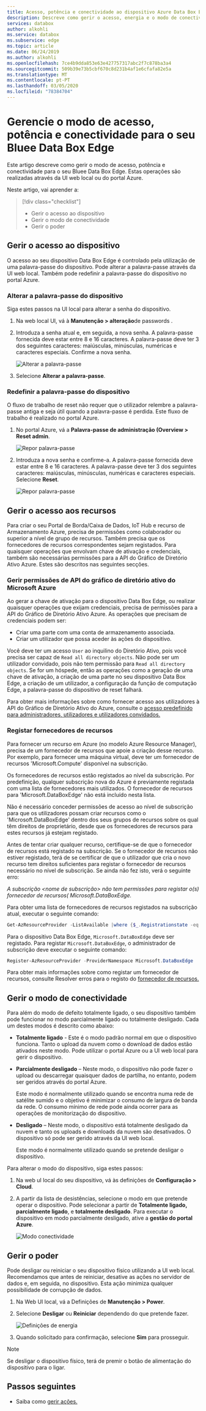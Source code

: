```yaml
---
title: Acesso, potência e conectividade ao dispositivo Azure Data Box Edge Microsoft Docs
description: Descreve como gerir o acesso, energia e o modo de conectividade para o dispositivo Azure Data Box Edge que ajuda a transferir dados para o Azure
services: databox
author: alkohli
ms.service: databox
ms.subservice: edge
ms.topic: article
ms.date: 06/24/2019
ms.author: alkohli
ms.openlocfilehash: 7ce4b9dda853e63e427757317abc2f7c878ba3a4
ms.sourcegitcommit: 509b39e73b5cbf670c8d231b4af1e6cfafa82e5a
ms.translationtype: MT
ms.contentlocale: pt-PT
ms.lasthandoff: 03/05/2020
ms.locfileid: "78384704"
---
```

# <a name="manage-access-power-and-connectivity-mode-for-your-azure-data-box-edge"></a>Gerencie o modo de acesso, potência e conectividade para o seu Bluee Data Box Edge

Este artigo descreve como gerir o modo de acesso, potência e conectividade para o seu Bluee Data Box Edge. Estas operações são realizadas através da UI web local ou do portal Azure.

Neste artigo, vai aprender a:

> [!div class="checklist"]
> * Gerir o acesso ao dispositivo
> * Gerir o modo de conectividade
> * Gerir o poder


## <a name="manage-device-access"></a>Gerir o acesso ao dispositivo

O acesso ao seu dispositivo Data Box Edge é controlado pela utilização de uma palavra-passe do dispositivo. Pode alterar a palavra-passe através da UI web local. Também pode redefinir a palavra-passe do dispositivo no portal Azure.

### <a name="change-device-password"></a>Alterar a palavra-passe do dispositivo

Siga estes passos na UI local para alterar a senha do dispositivo.

1. Na web local UI, vá à **Manutenção > alteração**de passwords .
2. Introduza a senha atual e, em seguida, a nova senha. A palavra-passe fornecida deve estar entre 8 e 16 caracteres. A palavra-passe deve ter 3 dos seguintes caracteres: maiúsculas, minúsculas, numéricas e caracteres especiais. Confirme a nova senha.

    ![Alterar a palavra-passe](media/data-box-edge-manage-access-power-connectivity-mode/change-password-1.png)

3. Selecione **Alterar a palavra-passe**.
 
### <a name="reset-device-password"></a>Redefinir a palavra-passe do dispositivo

O fluxo de trabalho de reset não requer que o utilizador relembre a palavra-passe antiga e seja útil quando a palavra-passe é perdida. Este fluxo de trabalho é realizado no portal Azure.

1. No portal Azure, vá a **Palavra-passe de administração (Overview > Reset admin**.

    ![Repor palavra-passe](media/data-box-edge-manage-access-power-connectivity-mode/reset-password-1.png)


2. Introduza a nova senha e confirme-a. A palavra-passe fornecida deve estar entre 8 e 16 caracteres. A palavra-passe deve ter 3 dos seguintes caracteres: maiúsculas, minúsculas, numéricas e caracteres especiais. Selecione **Reset**.

    ![Repor palavra-passe](media/data-box-edge-manage-access-power-connectivity-mode/reset-password-2.png)

## <a name="manage-resource-access"></a>Gerir o acesso aos recursos

Para criar o seu Portal de Borda/Caixa de Dados, IoT Hub e recurso de Armazenamento Azure, precisa de permissões como colaborador ou superior a nível de grupo de recursos. Também precisa que os fornecedores de recursos correspondentes sejam registados. Para quaisquer operações que envolvam chave de ativação e credenciais, também são necessárias permissões para a API do Gráfico de Diretório Ativo Azure. Estes são descritos nas seguintes secções.

### <a name="manage-microsoft-azure-active-directory-graph-api-permissions"></a>Gerir permissões de API do gráfico de diretório ativo do Microsoft Azure

Ao gerar a chave de ativação para o dispositivo Data Box Edge, ou realizar quaisquer operações que exijam credenciais, precisa de permissões para a API do Gráfico de Diretório Ativo Azure. As operações que precisam de credenciais podem ser:

-  Criar uma parte com uma conta de armazenamento associada.
-  Criar um utilizador que possa aceder às ações do dispositivo.

Você deve ter um acesso `User` ao inquilino do Diretório Ativo, pois você precisa ser capaz de `Read all directory objects`. Não pode ser um utilizador convidado, pois não tem permissão para `Read all directory objects`. Se for um hóspede, então as operações como a geração de uma chave de ativação, a criação de uma parte no seu dispositivo Data Box Edge, a criação de um utilizador, a configuração da função de computação Edge, a palavra-passe do dispositivo de reset falhará.

Para obter mais informações sobre como fornecer acesso aos utilizadores à API do Gráfico de Diretório Ativo do Azure, consulte o [acesso predefinido para administradores, utilizadores e utilizadores convidados.](https://docs.microsoft.com/previous-versions/azure/ad/graph/howto/azure-ad-graph-api-permission-scopes#default-access-for-administrators-users-and-guest-users-)

### <a name="register-resource-providers"></a>Registar fornecedores de recursos

Para fornecer um recurso em Azure (no modelo Azure Resource Manager), precisa de um fornecedor de recursos que apoie a criação desse recurso. Por exemplo, para fornecer uma máquina virtual, deve ter um fornecedor de recursos 'Microsoft.Compute' disponível na subscrição.
 
Os fornecedores de recursos estão registados ao nível da subscrição. Por predefinição, qualquer subscrição nova do Azure é previamente registada com uma lista de fornecedores mais utilizados. O fornecedor de recursos para 'Microsoft.DataBoxEdge' não está incluído nesta lista.

Não é necessário conceder permissões de acesso ao nível de subscrição para que os utilizadores possam criar recursos como o 'Microsoft.DataBoxEdge' dentro dos seus grupos de recursos sobre os qual têm direitos de proprietário, desde que os fornecedores de recursos para estes recursos já estejam registado.

Antes de tentar criar qualquer recurso, certifique-se de que o fornecedor de recursos está registado na subscrição. Se o fornecedor de recursos não estiver registado, terá de se certificar de que o utilizador que cria o novo recurso tem direitos suficientes para registar o fornecedor de recursos necessário no nível de subscrição. Se ainda não fez isto, verá o seguinte erro:

*A subscrição \<nome de subscrição> não tem permissões para registar o(s) fornecedor de recursos( Microsoft.DataBoxEdge.*


Para obter uma lista de fornecedores de recursos registados na subscrição atual, executar o seguinte comando:

```PowerShell
Get-AzResourceProvider -ListAvailable |where {$_.Registrationstate -eq "Registered"}
```

Para o dispositivo Data Box Edge, `Microsoft.DataBoxEdge` deve ser registado. Para registar `Microsoft.DataBoxEdge`, o administrador de subscrição deve executar o seguinte comando:

```PowerShell
Register-AzResourceProvider -ProviderNamespace Microsoft.DataBoxEdge
```

Para obter mais informações sobre como registar um fornecedor de recursos, consulte Resolver erros para o registo do [fornecedor de recursos.](https://docs.microsoft.com/azure/azure-resource-manager/resource-manager-register-provider-errors)

## <a name="manage-connectivity-mode"></a>Gerir o modo de conectividade

Para além do modo de defeito totalmente ligado, o seu dispositivo também pode funcionar no modo parcialmente ligado ou totalmente desligado. Cada um destes modos é descrito como abaixo:

- **Totalmente ligado** - Este é o modo padrão normal em que o dispositivo funciona. Tanto o upload da nuvem como o download de dados estão ativados neste modo. Pode utilizar o portal Azure ou a UI web local para gerir o dispositivo.

- **Parcialmente desligado** – Neste modo, o dispositivo não pode fazer o upload ou descarregar quaisquer dados de partilha, no entanto, podem ser geridos através do portal Azure.

    Este modo é normalmente utilizado quando se encontra numa rede de satélite sumido e o objetivo é minimizar o consumo de largura de banda da rede. O consumo mínimo de rede pode ainda ocorrer para as operações de monitorização do dispositivo.

- **Desligado** – Neste modo, o dispositivo está totalmente desligado da nuvem e tanto os uploads e downloads da nuvem são desativados. O dispositivo só pode ser gerido através da UI web local.

    Este modo é normalmente utilizado quando se pretende desligar o dispositivo.

Para alterar o modo do dispositivo, siga estes passos:

1. Na web uI local do seu dispositivo, vá às definições de **Configuração > Cloud**.
2. A partir da lista de desistências, selecione o modo em que pretende operar o dispositivo. Pode selecionar a partir de **Totalmente ligado,** **parcialmente ligado**, e **totalmente desligado**. Para executar o dispositivo em modo parcialmente desligado, ative a **gestão do portal Azure**.

    ![Modo conectividade](media/data-box-edge-manage-access-power-connectivity-mode/connectivity-mode.png)
 
## <a name="manage-power"></a>Gerir o poder

Pode desligar ou reiniciar o seu dispositivo físico utilizando a UI web local. Recomendamos que antes de reiniciar, desative as ações no servidor de dados e, em seguida, no dispositivo. Esta ação minimiza qualquer possibilidade de corrupção de dados.

1. Na Web UI local, vá a Definições de **Manutenção > Power**.
2. Selecione **Desligar** ou **Reiniciar** dependendo do que pretende fazer.

    ![Definições de energia](media/data-box-edge-manage-access-power-connectivity-mode/shut-down-restart-1.png)

3. Quando solicitado para confirmação, selecione **Sim** para prosseguir.

> [!NOTE]
> Se desligar o dispositivo físico, terá de premir o botão de alimentação do dispositivo para o ligar.

## <a name="next-steps"></a>Passos seguintes

- Saiba como [gerir ações.](data-box-edge-manage-shares.md)
